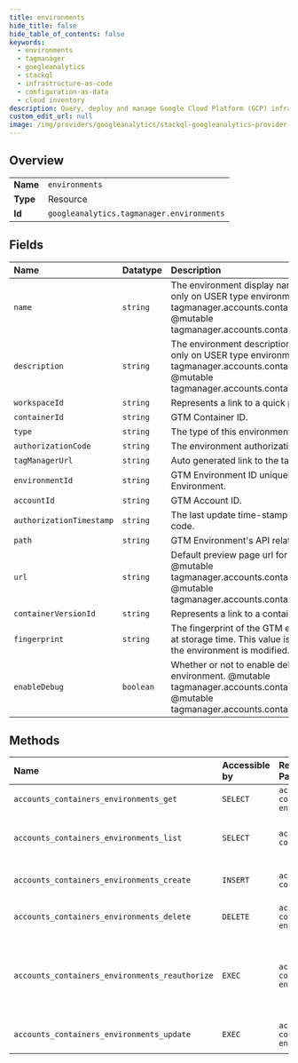 ```yaml
---
title: environments
hide_title: false
hide_table_of_contents: false
keywords:
  - environments
  - tagmanager
  - googleanalytics    
  - stackql
  - infrastructure-as-code
  - configuration-as-data
  - cloud inventory
description: Query, deploy and manage Google Cloud Platform (GCP) infrastructure and resources using SQL
custom_edit_url: null
image: /img/providers/googleanalytics/stackql-googleanalytics-provider-featured-image.png
---
```

  
    

## Overview
<table><tbody>
<tr><td><b>Name</b></td><td><code>environments</code></td></tr>
<tr><td><b>Type</b></td><td>Resource</td></tr>
<tr><td><b>Id</b></td><td><code>googleanalytics.tagmanager.environments</code></td></tr>
</tbody></table>

## Fields
| Name | Datatype | Description |
|:-----|:---------|:------------|
| `name` | `string` | The environment display name. Can be set or changed only on USER type environments. @mutable tagmanager.accounts.containers.environments.create @mutable tagmanager.accounts.containers.environments.update |
| `description` | `string` | The environment description. Can be set or changed only on USER type environments. @mutable tagmanager.accounts.containers.environments.create @mutable tagmanager.accounts.containers.environments.update |
| `workspaceId` | `string` | Represents a link to a quick preview of a workspace. |
| `containerId` | `string` | GTM Container ID. |
| `type` | `string` | The type of this environment. |
| `authorizationCode` | `string` | The environment authorization code. |
| `tagManagerUrl` | `string` | Auto generated link to the tag manager UI |
| `environmentId` | `string` | GTM Environment ID uniquely identifies the GTM Environment. |
| `accountId` | `string` | GTM Account ID. |
| `authorizationTimestamp` | `string` | The last update time-stamp for the authorization code. |
| `path` | `string` | GTM Environment's API relative path. |
| `url` | `string` | Default preview page url for the environment. @mutable tagmanager.accounts.containers.environments.create @mutable tagmanager.accounts.containers.environments.update |
| `containerVersionId` | `string` | Represents a link to a container version. |
| `fingerprint` | `string` | The fingerprint of the GTM environment as computed at storage time. This value is recomputed whenever the environment is modified. |
| `enableDebug` | `boolean` | Whether or not to enable debug by default for the environment. @mutable tagmanager.accounts.containers.environments.create @mutable tagmanager.accounts.containers.environments.update |
## Methods
| Name | Accessible by | Required Params | Description |
|:-----|:--------------|:----------------|:------------|
| `accounts_containers_environments_get` | `SELECT` | `accountsId, containersId, environmentsId` | Gets a GTM Environment. |
| `accounts_containers_environments_list` | `SELECT` | `accountsId, containersId` | Lists all GTM Environments of a GTM Container. |
| `accounts_containers_environments_create` | `INSERT` | `accountsId, containersId` | Creates a GTM Environment. |
| `accounts_containers_environments_delete` | `DELETE` | `accountsId, containersId, environmentsId` | Deletes a GTM Environment. |
| `accounts_containers_environments_reauthorize` | `EXEC` | `accountsId, containersId, environmentsId` | Re-generates the authorization code for a GTM Environment. |
| `accounts_containers_environments_update` | `EXEC` | `accountsId, containersId, environmentsId` | Updates a GTM Environment. |
